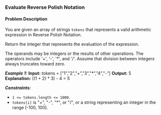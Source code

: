 ### Evaluate Reverse Polish Notation

#### Problem Description

You are given an array of strings `tokens` that represents a valid arithmetic expression in Reverse Polish Notation.

Return the integer that represents the evaluation of the expression.

The operands may be integers or the results of other operations.
The operators include '+', '-', '\*', and '/'.
Assume that division between integers always truncates toward zero.

**_Example 1:_**
**Input:** tokens = ["1","2","+","3","*","4","-"]
**Output:** 5
**Explanation:** ((1 + 2) \* 3) - 4 = 5

**_Constraints:_**

- `1 <= tokens.length <= 1000.`
- `tokens[i]` is "+", "-", "\*", or "/", or a string representing an integer in the range [-100, 100].
